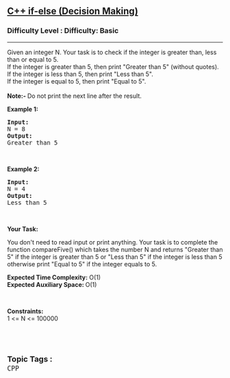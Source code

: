 <h2><a href="https://www.geeksforgeeks.org/problems/c-if-else-decision-making4138/1?page=2&category=Mathematical&sortBy=submissions">C++ if-else (Decision Making)</a></h2><h3>Difficulty Level : Difficulty: Basic</h3><hr><div class="problems_problem_content__Xm_eO"><p>Given an integer N.&nbsp;Your task is to check if the integer is greater than, less than or equal to 5.<br>
If the integer is greater than 5, then print "Greater than 5" (without quotes).<br>
If the integer is less than 5, then print "Less than 5".<br>
If the integer is equal to 5, then print "Equal&nbsp;to 5".<br>
<br>
<strong>Note:-&nbsp;</strong>Do not print the next line after the result.</p>

<p><strong>Example 1:</strong></p>

<pre><strong>Input:</strong>
N = 8
<strong>Output:</strong>
Greater than 5
</pre>

<p>&nbsp;</p>

<p><strong>Example 2:</strong></p>

<pre><strong>Input:</strong>
N = 4
<strong>Output:</strong>
Less than 5
</pre>

<p>&nbsp;</p>

<p><strong>Your Task:</strong></p>

<p>You don't need to read input or print anything. Your task is to complete the function compareFive() which takes the number N and returns&nbsp;"Greater than 5" if the integer is greater than 5 or "Less than 5" if the integer is less than 5 otherwise print "Equal&nbsp;to 5" if the integer equals to 5.</p>

<p><strong>Expected Time Complexity:</strong> O(1)<br>
<strong>Expected Auxiliary Space: </strong>O(1)</p>

<p>&nbsp;</p>

<p><strong>Constraints:</strong><br>
1 &lt;= N &lt;= 100000</p>

<p>&nbsp;</p>
</div><br><p><span style=font-size:18px><strong>Topic Tags : </strong><br><code>CPP</code>&nbsp;